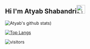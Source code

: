 ## Hi I'm Atyab Shabandri<img src="https://user-images.githubusercontent.com/1303154/88677602-1635ba80-d120-11ea-84d8-d263ba5fc3c0.gif" width="28px" alt="hi">



![Atyab's github stats](https://github-readme-stats.vercel.app/api?username=atyabshabandri&show_icons=true&theme=greywhite))

[![Top Langs](https://github-readme-stats.vercel.app/api/top-langs/?username=atyabshabandri&theme=greywhite)](https://github.com/anuraghazra/github-readme-stats)

![visitors](https://visitor-badge.glitch.me/badge?page_id=atyabshabandri.atyabshabandri)













